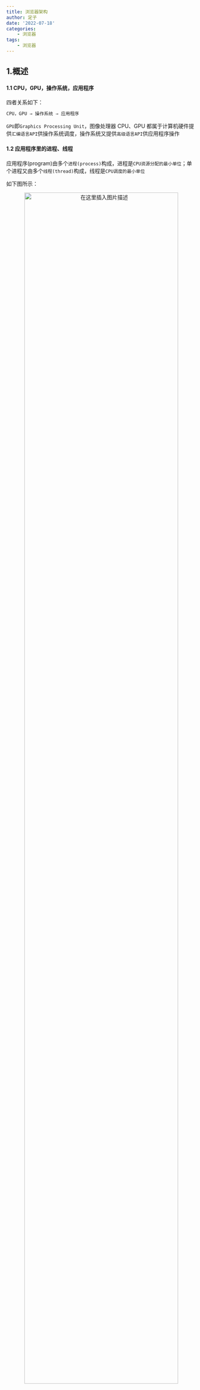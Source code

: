 ```yaml
---
title: 浏览器架构
author: 定子
date: '2022-07-18'
categories:
    - 浏览器
tags:
    - 浏览器
---
```


## 1.概述

#### 1.1 CPU，GPU，操作系统，应用程序

四者关系如下：

```js
CPU，GPU ⇒ 操作系统 ⇒ 应用程序
```

`GPU`即`Graphics Processing Unit`，图像处理器
CPU、GPU 都属于计算机硬件提供`汇编语言API`供操作系统调度，操作系统又提供`高级语言API`供应用程序操作

#### 1.2 应用程序里的进程、线程

应用程序(program)由多个`进程(process)`构成，进程是`CPU资源分配的最小单位`；单个进程又由多个`线程(thread)`构成，线程是`CPU调度的最小单位`

如下图所示：

<p align=center><img src="https://p3-juejin.byteimg.com/tos-cn-i-k3u1fbpfcp/2e41fd4522764378975100f55c7aabec~tplv-k3u1fbpfcp-zoom-1.image"  width="90%" alt="在这里插入图片描述"  /></p>

线程共享 CPU 分配给进程的资源内存空间，可以彼此通信，而同个程序里的进程之间内存地址是相互隔离的，需要通过`IPC（Inter Process Communication）`进行通信(例如浏览器主进程需要通过`RendererHost`接口向渲染进程传输数据)

进程间彼此相互隔离，工作独立，一个进程 GG 了也不会影响其他进程

#### 1.3 浏览器架构

浏览器按多个进程分成多个模块，各个模块相互独立，且有着单一职责，又相互联系，浏览器各个模块如下：

```js
浏览器模块(Browser): 负责整个浏览器内行为协调，调用各个模块
渲染模块(Renderer): 负责渲染网页
GPU模块: 负责绘制页面
网络模块(Network): 负责网络请求
存储模块(Storage): 负责本地存储

用户界面模块(UI): 负责浏览器提供给用户的界面模块
设备模块(Device): 负责与各种本地设备交互
```

在 Chrome 浏览器里点击左上角的`三个点按钮`⇒ `更多工具`⇒ `任务管理器`，可以看到浏览器里运行的各个进程

<p align=center><img src="https://p3-juejin.byteimg.com/tos-cn-i-k3u1fbpfcp/5dd421d31be947d990820b04a3e20a72~tplv-k3u1fbpfcp-zoom-1.image" width="90%" alt="在这里插入图片描述"  /></p>

补充：

1.每个页面会在单个渲染进程中运行，js 是这个渲染进程中的一个单线程

2.Chrome 浏览器在 web 是多进程，在移动设备由于内存资源有限会采用单进程

#### 1.4 站点隔离

`站点隔离`是将不同站点各自运行在独立的进程里，不许通信，实现`沙盒隔离`，从而阻碍了 iframe 绕过同源策略进行安全攻击的可能，因为同个进程站点之间可以进行数据通信

## 2.导航功能

在开始介绍浏览器的导航功能之前，先抛出一个经典问题：`从输入一个url到显示一个页面，浏览器背后发生了些什么？`
这个问题的背后其实涉及到了浏览器的很多个进程之间的通信，下面来逐个过一过这些模块

#### 2.1 UI 线程

`ui线程`是`浏览器进程`中的一个线程，负责浏览器 UI 展示和用户交互。用户在导航搜索栏输入时，会通过 ui 线程解析校验输入的 url，在用户敲击回车后，ui 线程控制网页 tab 栏开启 loading 动画，通知`网络进程`发送请求

#### 2.2 网络线程

`网络线程`在拿到 url 后就会启动服务，`DNS寻址`后通过一系列网络协议与服务器建立安全链接，在收到响应后，检查请求头`header`里的`content-type`字段发现是 html 类型数据，然后由浏览器进程通过`RendererHost`接口将数据传输给`渲染进程`作处理

补充：

1.为提高效率，UI 线程在通知网络线程发送请求的同时也会实例化一个`渲染进程`等着

2.若`content-type`为`zip`或者其他类型文件，会将数据交由`下载管理器进程`处理

#### 2.3 渲染进程

`渲染进程`在接收到`html`数据后，就会解析 html 文件，开始渲染页面（具体渲染过程这里不展开），在完成渲染后，通过`IPC`告知浏览器进程里的`ui线程`停止 tab 栏的 loading 动画

流程图如下:

<p align=center><img src="https://p3-juejin.byteimg.com/tos-cn-i-k3u1fbpfcp/9ef9571f767c40eba250458042b843fb~tplv-k3u1fbpfcp-zoom-1.image" width="90%" alt="在这里插入图片描述"  /></p>

## 参考

[1.现代浏览器内部机制 Part 1 | 多进程架构](https://cloud.tencent.com/developer/article/1806716)

[2.精读《深入了解现代浏览器一》](https://juejin.cn/post/7035791817803038728)

[3.从浏览器多进程到 JS 单线程，JS 运行机制最全面的一次梳理](https://segmentfault.com/a/1190000012925872)
